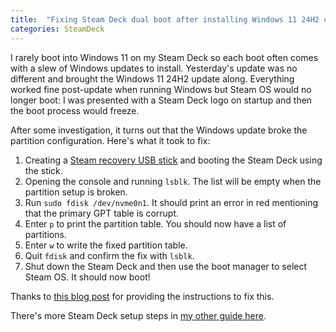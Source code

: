 ```yaml
---
title:  "Fixing Steam Deck dual boot after installing Windows 11 24H2 update"
categories: SteamDeck
---
```


I rarely boot into Windows 11 on my Steam Deck so each boot often comes with a slew of Windows updates to install. Yesterday's update was no different and brought the Windows 11 24H2 update along. Everything worked fine post-update when running Windows but Steam OS would no longer boot: I was presented with a Steam Deck logo on startup and then the boot process would freeze.

After some investigation, it turns out that the Windows update broke the partition configuration. Here's what it took to fix:

1. Creating a [Steam recovery USB stick](https://help.steampowered.com/en/faqs/view/1B71-EDF2-EB6D-2BB3) and booting the Steam Deck using the stick.
2. Opening the console and running `lsblk`. The list will be empty when the partition setup is broken.
3. Run `sudo fdisk /dev/nvme0n1`. It should print an error in red mentioning that the primary GPT table is corrupt.
4. Enter `p` to print the partition table. You should now have a list of partitions.
5. Enter `w` to write the fixed partition table.
6. Quit `fdisk` and confirm the fix with `lsblk`.
7. Shut down the Steam Deck and then use the boot manager to select Steam OS. It should now boot!

Thanks to [this blog post](https://blog.lazerwalker.com/2024/10/23/dual-booting-steam-deck.html) for providing the instructions to fix this.

There's more Steam Deck setup steps in [my other guide here](/steamdeck/steam-deck-setup/).